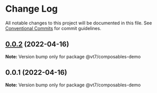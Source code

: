 # Change Log

All notable changes to this project will be documented in this file.
See [Conventional Commits](https://conventionalcommits.org) for commit guidelines.

## [0.0.2](https://github.com/vuthanhbayit/lerna-hello-world/compare/v0.0.1...v0.0.2) (2022-04-16)

**Note:** Version bump only for package @vt7/composables-demo





## 0.0.1 (2022-04-16)

**Note:** Version bump only for package @vt7/composables-demo
